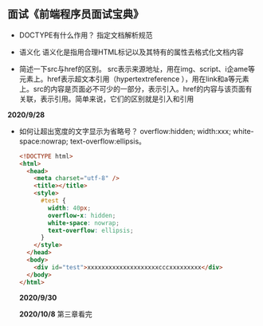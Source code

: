 ## 面试《前端程序员面试宝典》
  
* DOCTYPE有什么作用？
  指定文档解析规范

* 语义化
  语义化是指用合理HTML标记以及其特有的属性去格式化文档内容

* 简述一下src与href的区别。
  src表示来源地址，用在img、script、i企ame等元素上。href表示超文本引用（hypertextreference ），用在link和a等元素上。src的内容是页面必不可少的一部分，表示引入。href的内容与该页面有关联，表示引用。简单来说，它们的区别就是引入和引用

**2020/9/28**

* 如何让超出宽度的文字显示为省略号？
  overflow:hidden; width:xxx; white-space:nowrap; text-overflow:ellipsis。
  ```html
  <!DOCTYPE html>
  <html>
    <head>
      <meta charset="utf-8" />
      <title></title>
      <style>
        #test {
          width: 40px;
          overflow-x: hidden;
          white-space: nowrap;
          text-overflow: ellipsis;
        }
      </style>
    </head>
    <body>
      <div id="test">xxxxxxxxxxxxxxxxxxxxcccxxxxxxxxx</div>		
    </body>
  </html>

  ```
  **2020/9/30**

  **2020/10/8** 第三章看完